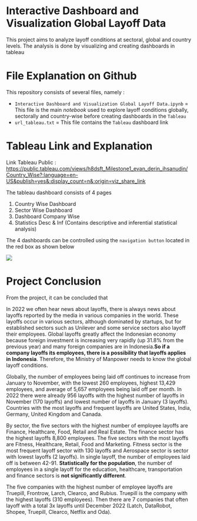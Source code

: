 # Interactive Dashboard and Visualization Global Layoff Data

This project aims to analyze layoff conditions at sectoral, global and country levels. The analysis is done by visualizing and creating dashboards in tableau

# File Explanation on Github

This repository consists of several files, namely :

- `Interactive Dashboard and Visualization Global Layoff Data.ipynb` = This file is the main *notebook* used to explore layoff conditions globally, sectorally and country-wise before creating dashboards in the `Tableau`
- `url_tableau.txt` = This file contains the `Tableau` dashboard link

# Tableau Link and Explanation

Link Tableau Public : https://public.tableau.com/views/h8dsft_Milestone1_evan_derin_ihsanudin/Country_Wise?:language=en-US&publish=yes&:display_count=n&:origin=viz_share_link

The tableau dashboard consists of 4 pages

1. Country Wise Dashboard
2. Sector Wise Dashboard
3. Dashboard Company Wise
4. Statistics Desc & Inf (Contains descriptive and inferential statistical analysis)

The 4 dashboards can be controlled using the `navigation button` located in the red box as shown below

<img src="https://imgur.com/JuTeBlN.png"></img>

# Project Conclusion

From the project, it can be concluded that

In 2022 we often hear news about layoffs, there is always news about layoffs reported by the media in various companies in the world. These layoffs occur in various sectors, although dominated by startups, but for established sectors such as Unilever and some service sectors also layoff their employees. Global layoffs greatly affect the Indonesian economy because foreign investment is increasing very rapidly (up 31.8% from the previous year) and many foreign companies are in Indonesia.**So if a company layoffs its employees, there is a possibility that layoffs applies in Indonesia**. Therefore, the Ministry of Manpower needs to know the global layoff conditions.

Globally, the number of employees being laid off continues to increase from January to November, with the lowest 260 employees, highest 13,429 employees, and average of 5,657 employees being laid off per month. In 2022 there were already 956 layoffs with the highest number of layoffs in November (170 layoffs) and lowest number of layoffs in January (3 layoffs). Countries with the most layoffs and frequent layoffs are United States, India, Germany, United Kingdom and Canada.

By sector, the five sectors with the highest number of employee layoffs are Finance, Healthcare, Food, Retail and Real Estate. The finance sector has the highest layoffs 8,800 employees. The five sectors with the most layoffs are Fitness, Healthcare, Retail, Food and Marketing. Fitness sector is the most frequent layoff sector with 130 layoffs and Aerospace sector is sector with lowest layoffs (2 layoffs). In single layoff, the number of employees laid off is between 42-91. **Statistically for the population**, the number of employees in a single layoff for the education, healthcare, transportation and finance sectors is **not significantly different**.


The five companies with the highest number of employee layoffs are Truepill, Frontrow, Larch, Clearco, and Rubius. Truepill is the company with the highest layoffs (310 employees). Then there are 7 companies that often layoff with a total 3x layoffs until December 2022 (Latch, DataRobot, Shopee, Truepill, Clearco, Netflix and Oda).